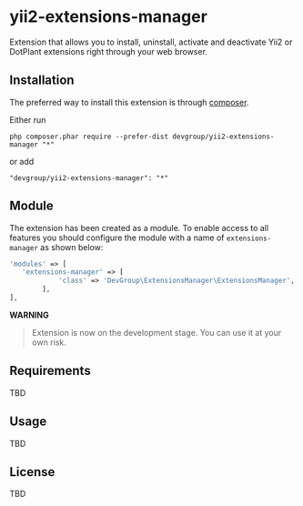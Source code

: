 yii2-extensions-manager
==========================
Extension that allows you to install, uninstall, activate and deactivate Yii2 or DotPlant extensions right through your web browser.

## Installation

The preferred way to install this extension is through [composer](http://getcomposer.org/download/).

Either run

```
php composer.phar require --prefer-dist devgroup/yii2-extensions-manager "*"
```

or add

```
"devgroup/yii2-extensions-manager": "*"
```
## Module
The extension has been created as a module. To enable access to all features you should configure the module with a name of `extensions-manager` as shown below:
```php
'modules' => [
   'extensions-manager' => [
            'class' => 'DevGroup\ExtensionsManager\ExtensionsManager',
        ],
],
```
**WARNING**
> Extension is now on the development stage. 
> You can use it at your own risk.
## Requirements
TBD
## Usage
TBD
## License
TBD
